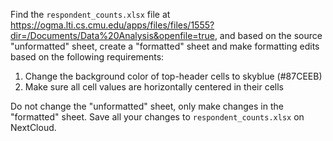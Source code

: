 Find the `respondent_counts.xlsx` file at https://ogma.lti.cs.cmu.edu/apps/files/files/1555?dir=/Documents/Data%20Analysis&openfile=true, and based on the source "unformatted" sheet, create a "formatted" sheet and make formatting edits based on the following requirements:
1. Change the background color of top-header cells to skyblue (#87CEEB)
2. Make sure all cell values are horizontally centered in their cells

Do not change the "unformatted" sheet, only make changes in the "formatted" sheet.
Save all your changes to `respondent_counts.xlsx` on NextCloud.